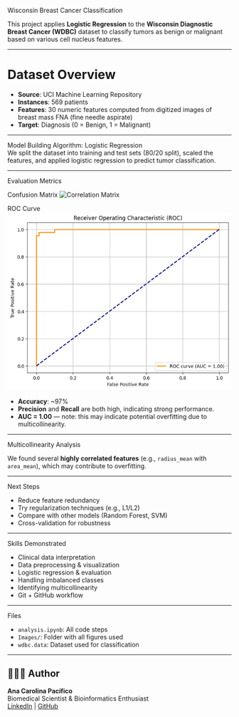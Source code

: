   Wisconsin Breast Cancer Classification

This project applies **Logistic Regression** to the **Wisconsin Diagnostic Breast Cancer (WDBC)** dataset to classify tumors as benign or malignant based on various cell nucleus features.

---

# Dataset Overview

- **Source**: UCI Machine Learning Repository
- **Instances**: 569 patients
- **Features**: 30 numeric features computed from digitized images of breast mass FNA (fine needle aspirate)
- **Target**: Diagnosis (0 = Benign, 1 = Malignant)

---

 Model Building
 Algorithm: Logistic Regression  
We split the dataset into training and test sets (80/20 split), scaled the features, and applied logistic regression to predict tumor classification.

---

Evaluation Metrics

Confusion Matrix
![Correlation Matrix](Images/Correlation_Matrix.png)  

ROC Curve
![ROC](Images/ROC.png) 

- **Accuracy**: ~97%
- **Precision** and **Recall** are both high, indicating strong performance.
- **AUC = 1.00** — note: this may indicate potential overfitting due to multicollinearity.

---

 Multicollinearity Analysis

We found several **highly correlated features** (e.g., `radius_mean` with `area_mean`), which may contribute to overfitting.

---

Next Steps

- Reduce feature redundancy
- Try regularization techniques (e.g., L1/L2)
- Compare with other models (Random Forest, SVM)
- Cross-validation for robustness

---

Skills Demonstrated

- Clinical data interpretation
- Data preprocessing & visualization
- Logistic regression & evaluation
- Handling imbalanced classes
- Identifying multicollinearity
- Git + GitHub workflow

---

 Files

- `analysis.ipynb`: All code steps
- `Images/`: Folder with all figures used
- `wdbc.data`: Dataset used for classification

---

## 👩🏻‍💻 Author

**Ana Carolina Pacífico**  
Biomedical Scientist & Bioinformatics Enthusiast  
[LinkedIn](https://www.linkedin.com/in/ana-carolina-pacífico) | [GitHub](https://github.com/CarolPacifico0)
